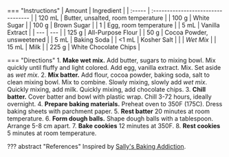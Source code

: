 === "Instructions"
    | Amount | Ingredient |
    | :----- | :--------------------------------- |
    | 120 mL | Butter, unsalted, room temperature |
    | 100 g  | White Sugar                        |
    | 100 g  | Brown Sugar                        |
    | 1      | Egg, room temperature              |
    | 5 mL   | Vanilla Extract                    |
    | ---    | ---                                |
    | 125 g  | All-Purpose Flour                  |
    | 50 g   | Cocoa Powder, unsweetened          |
    | 5 mL   | Baking Soda                        |
    | <1 mL  | Kosher Salt                        |
    |        | *Wet Mix*                          |
    | 15 mL  | Milk                               |
    | 225 g  | White Chocolate Chips              |

=== "Directions"
    1. **Make wet mix.** Add butter, sugars to mixing bowl. Mix quickly until fluffy and light colored. Add egg, vanilla extract. Mix. Set aside as *wet mix*.
    2. **Mix batter.** Add flour, cocoa powder, baking soda, salt to clean mixing bowl. Mix to combine. Slowly mixing, slowly add *wet mix*. Quickly mixing, add milk. Quickly mixing, add chocolate chips.
    3. **Chill batter.** Cover batter and bowl with plastic wrap. Chill 3-72 hours, ideally overnight.
    4. **Prepare baking materials.** Preheat oven to 350F (175C). Dress baking sheets with parchment paper.
    5. **Rest batter** 20 minutes at room temperature.
    6. **Form dough balls.** Shape dough balls with a tablespoon. Arrange 5-8 cm apart.
    7. **Bake cookies** 12 minutes at 350F.
    8. **Rest cookies** 5 minutes at room temperature.

??? abstract "References"
    Inspired by [Sally's Baking Addiction](https://sallysbakingaddiction.com/inside-out-chocolate-chip-cookies/print-recipe/76469/).
